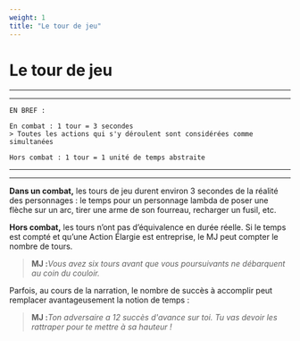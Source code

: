 ```yaml
---
weight: 1
title: "Le tour de jeu"
---
```


# Le tour de jeu

-----
-----

```
EN BREF :

En combat : 1 tour = 3 secondes
> Toutes les actions qui s'y déroulent sont considérées comme simultanées

Hors combat : 1 tour = 1 unité de temps abstraite
```
-----
-----

**Dans un combat,** les tours de jeu durent environ 3 secondes de la réalité des personnages : le temps pour un personnage lambda de poser une flèche sur un arc, tirer une arme de son fourreau, recharger un fusil, etc.

**Hors combat,** les tours n’ont pas d’équivalence en durée réelle.
Si le temps est compté et qu’une Action Élargie est entreprise, le MJ peut compter le nombre de tours.

>__MJ :__*Vous avez six tours avant que vous poursuivants ne débarquent au coin du couloir.*

Parfois, au cours de la narration, le nombre de succès à accomplir peut remplacer avantageusement la notion de temps :

>__MJ :__*Ton adversaire a 12 succès d'avance sur toi. Tu vas devoir les rattraper pour te mettre à sa hauteur !*